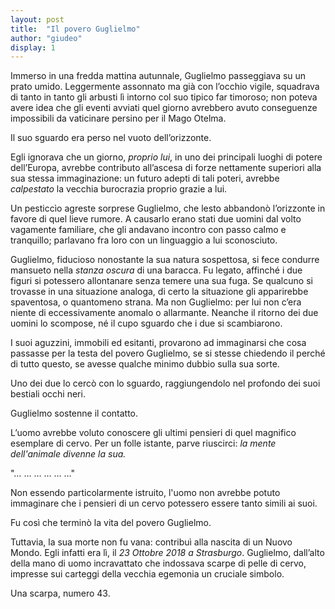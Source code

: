 ```yaml
---
layout: post
title:  "Il povero Guglielmo"
author: "giudeo"
display: 1
---
```


Immerso in una fredda mattina autunnale, Guglielmo passeggiava su un prato umido. Leggermente assonnato ma già con l’occhio vigile, squadrava di tanto in tanto gli arbusti lì intorno col suo tipico far timoroso; non poteva avere idea che gli eventi avviati quel giorno avrebbero avuto conseguenze impossibili da vaticinare persino per il Mago Otelma. 

Il suo sguardo era perso nel vuoto dell’orizzonte. 

Egli ignorava che un giorno, *proprio lui*, in uno dei principali luoghi di potere dell’Europa, avrebbe contributo all’ascesa di forze nettamente superiori alla sua stessa immaginazione: un futuro adepti di tali poteri, avrebbe *calpestato* la vecchia burocrazia proprio grazie a lui.

Un pesticcìo agreste sorprese Guglielmo, che lesto abbandonò l’orizzonte in favore di quel lieve rumore. A causarlo erano stati due uomini dal volto vagamente familiare, che gli andavano incontro con passo calmo e tranquillo; parlavano fra loro con un linguaggio a lui sconosciuto. 

Guglielmo, fiducioso nonostante la sua natura sospettosa, si fece condurre mansueto nella *stanza oscura* di una baracca. Fu legato, affinché i due figuri si potessero allontanare senza temere una sua fuga. Se qualcuno si trovasse in una situazione analoga, di certo la situazione gli apparirebbe spaventosa, o quantomeno strana. Ma non Guglielmo: per lui non c’era niente di eccessivamente anomalo o allarmante. Neanche il ritorno dei due uomini lo scompose, né il cupo sguardo che i due si scambiarono. 

I suoi aguzzini, immobili ed esitanti, provarono ad immaginarsi che cosa passasse per la testa del povero Guglielmo, se si stesse chiedendo il perché di tutto questo, se avesse qualche minimo dubbio sulla sua sorte.

Uno dei due lo cercò con lo sguardo, raggiungendolo nel profondo dei suoi bestiali occhi neri.

Guglielmo sostenne il contatto.

L’uomo avrebbe voluto conoscere gli ultimi pensieri di quel magnifico esemplare di cervo. Per un folle istante, parve riuscirci: *la mente dell'animale divenne la sua.*

"… … … … … …"

Non essendo particolarmente istruito, l'uomo non avrebbe potuto immaginare che i pensieri di un cervo potessero essere tanto simili ai suoi.

Fu così che terminò la vita del povero Guglielmo.

Tuttavia, la sua morte non fu vana: contribuì alla nascita di un Nuovo Mondo. Egli infatti era lì, il *23 Ottobre 2018 a Strasburgo*. Guglielmo, dall’alto della mano di uomo incravattato che indossava scarpe di pelle di cervo, impresse sui carteggi della vecchia egemonia un cruciale simbolo.

Una scarpa, numero 43.
